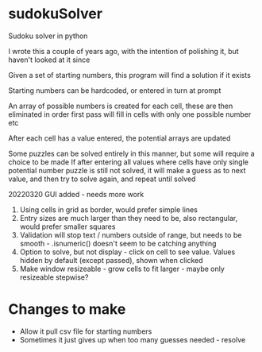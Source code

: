 # sudokuSolver
Sudoku solver in python

I wrote this a couple of years ago, with the intention of polishing it, but haven't looked at it since

Given a set of starting numbers, this program will find a solution if it exists

Starting numbers can be hardcoded, or entered in turn at prompt

An array of possible numbers is created for each cell, these are then eliminated in order
first pass will fill in cells with only one possible number etc

After each cell has a value entered, the potential arrays are updated

Some puzzles can be solved entirely in this manner, but some will require a choice to be made
If after entering all values where cells have only single potential number puzzle is still not solved, 
it will make a guess as to next value, and then try to solve again, and repeat until solved

20220320 GUI added - needs more work
1) Using cells in grid as border, would prefer simple lines
2) Entry sizes are much larger than they need to be, also rectangular, would prefer smaller squares
3) Validation will stop text / numbers outside of range, but needs to be smooth - .isnumeric() doesn't seem to be catching anything
4) Option to solve, but not display - click on cell to see value. Values hidden by default (except passed), shown when clicked
5) Make window resizeable - grow cells to fit larger - maybe only resizeable stepwise?

# Changes to make
- Allow it pull csv file for starting numbers
- Sometimes it just gives up when too many guesses needed - resolve

